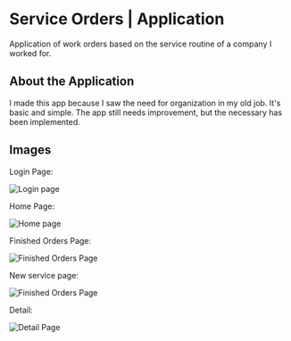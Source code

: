 # Service Orders | Application

Application of work orders based on the service routine of a company I worked for.

## About the Application
I made this app because I saw the need for organization in my old job. It's basic and simple.
The app still needs improvement, but the necessary has been implemented.

## Images
Login Page:

![Login page](/assets/img/login_page.png)

Home Page:

![Home page](/assets/img/home_page.png)

Finished Orders Page:

![Finished Orders Page](/assets/img/finish_orders_page.png)

New service page: 

![Finished Orders Page](/assets/img/new_orders_page.png)

Detail:

![Detail Page](/assets/img/datail_page.png)
